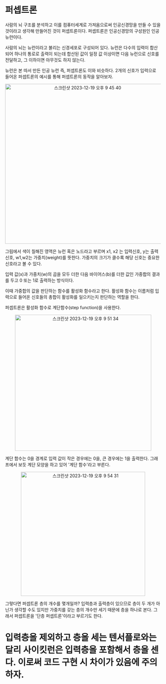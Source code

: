 # 퍼셉트론
사람의 뇌 구조를 분석하고 이를 컴퓨터세계로 가져옴으로써 인공신경망을 만들 수 있을 것이라고 생각해 만들어진 것이 퍼셉트론이다.
퍼셉트론은 인공신경망의 구성원인 인공뉴런이다.

사람의 뇌는 뉴런이라고 불리는 신경세포로 구성되어 있다.
뉴런은 다수의 입력이 합산되어 하나의 통로로 출력이 되는데 합산된 값이 일정 값 이상이면 다음 뉴런으로 신호를 전달하고, 그 이하이면 아무것도 하지 않는다.

뉴런은 본 따서 만든 인공 뉴런 즉, 퍼셉트론도 이와 비슷하다.
2개의 신호가 입력으로 들어온 퍼셉트론의 예시를 통해 퍼셉트론의 동작을 알아보자.

<p align="center"><img width="518" alt="스크린샷 2023-12-19 오후 9 45 40" src="https://github.com/ParkRio/AI/assets/96435200/3e2312b8-b1d2-4079-9bc3-59fe5613b97f" ></p>

그림에서 색이 칠해진 영역은 뉴런 혹은 노드라고 부르며 x1, x2 는 입력신호, y는 출력신호, w1,w2는 가중치(weight)를 뜻한다.
가중치의 크기가 클수록 해당 신호는 중요한 신호라고 볼 수 있다.

입력 값(x)과 가중치(w)의 곱을 모두 더한 다음 바이어스(b)를 더한 값인 가중합의 결과를 두고 0 또는 1로 출력하는 방식이다.

이때 가중합의 값을 판단하는 함수를 활성화 함수라고 한다.
활성화 함수는 이름처럼 입력으로 들어온 신호들의 총합이 활성화를 일으키는지 판단하는 역할을 한다.

퍼셉트론은 활성화 함수로 계단함수(step function)을 사용한다.

<p align="center"><img width="441" alt="스크린샷 2023-12-19 오후 9 51 34" src="https://github.com/ParkRio/AI/assets/96435200/0ffaefcf-0838-480d-999e-cdf512ca8959"></p>

계단 함수는 0을 경계로 입력 값이 작은 경우에는 0을, 큰 경우에는 1을 출력한다.
그래프에서 보듯 계단 모양을 하고 있어 '계단 함수'라고 부른다.

<p align="center"><img width="402" alt="스크린샷 2023-12-19 오후 9 54 31" src="https://github.com/ParkRio/AI/assets/96435200/8ed26ecd-380f-4bf5-aa97-e7573a8074e1"></p>

그렇다면 퍼셉트론 층의 개수를 몇개일까? 입력층과 출력층이 있으므로 층이 두 개가 아닌가 생각할 수도 있지만 가중치를 갖는 층의 개수만 세기 때문에 층을 하나로 본다.
그래서 퍼셉트론을 '단층 퍼셉트론'이라고 부르기도 한다.

# 입력층을 제외하고 층을 세는 텐서플로와는 달리 사이킷런은 입력층을 포함해서 층을 센다. 이로써 코드 구현 시 차이가 있음에 주의하자.
